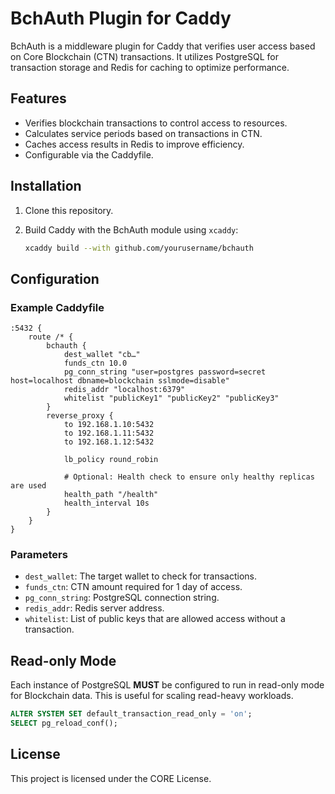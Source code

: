 
# BchAuth Plugin for Caddy

BchAuth is a middleware plugin for Caddy that verifies user access based on Core Blockchain (CTN) transactions.
It utilizes PostgreSQL for transaction storage and Redis for caching to optimize performance.

## Features

- Verifies blockchain transactions to control access to resources.
- Calculates service periods based on transactions in CTN.
- Caches access results in Redis to improve efficiency.
- Configurable via the Caddyfile.

## Installation

1. Clone this repository.
2. Build Caddy with the BchAuth module using `xcaddy`:

   ```bash
   xcaddy build --with github.com/yourusername/bchauth
   ```

## Configuration

### Example Caddyfile

```caddyfile
:5432 {
    route /* {
        bchauth {
            dest_wallet "cb…"
            funds_ctn 10.0
            pg_conn_string "user=postgres password=secret host=localhost dbname=blockchain sslmode=disable"
            redis_addr "localhost:6379"
            whitelist "publicKey1" "publicKey2" "publicKey3"
        }
        reverse_proxy {
            to 192.168.1.10:5432
            to 192.168.1.11:5432
            to 192.168.1.12:5432

            lb_policy round_robin

            # Optional: Health check to ensure only healthy replicas are used
            health_path "/health"
            health_interval 10s
        }
    }
}
```

### Parameters

- `dest_wallet`: The target wallet to check for transactions.
- `funds_ctn`: CTN amount required for 1 day of access.
- `pg_conn_string`: PostgreSQL connection string.
- `redis_addr`: Redis server address.
- `whitelist`: List of public keys that are allowed access without a transaction.

## Read-only Mode

Each instance of PostgreSQL **MUST** be configured to run in read-only mode for Blockchain data. This is useful for scaling read-heavy workloads.

```sql
ALTER SYSTEM SET default_transaction_read_only = 'on';
SELECT pg_reload_conf();
```

## License

This project is licensed under the CORE License.
